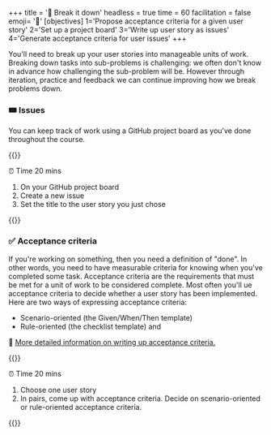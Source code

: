+++
title = '🧩 Break it down'
headless = true
time = 60
facilitation = false
emoji= '🧩'
[objectives]
    1='Propose acceptance criteria for a given user story'
    2='Set up a project board'
    3='Write up user story as issues'
    4='Generate acceptance criteria for user issues'
+++

You'll need to break up your user stories into manageable units of work.
Breaking down tasks into sub-problems is challenging: we often don't know in advance how challenging the sub-problem will be. However through iteration, practice and feedback we can continue improving how we break problems down.

### 🎟️ Issues

You can keep track of work using a GitHub project board as you've done throughout the course.

{{<note type="activity" title="Write your issue">}}

⏰ Time 20 mins

1. On your GitHub project board
1. Create a new issue
1. Set the title to the user story you just chose

{{</note>}}

### ✅ Acceptance criteria

If you're working on something, then you need a definition of "done". In other words, you need to have measurable criteria for knowing when you've completed some task. Acceptance criteria are the requirements that must be met for a unit of work to be considered complete. Most often you'll ue acceptance criteria to decide whether a user story has been implemented. Here are two ways of expressing acceptance criteria:

- Scenario-oriented (the Given/When/Then template)
- Rule-oriented (the checklist template) and

🫱 [More detailed information on writing up acceptance criteria.](https://www.altexsoft.com/blog/business/acceptance-criteria-purposes-formats-and-best-practices/)

{{<note type="activity">}}

⏰ Time 20 mins

1. Choose one user story
1. In pairs, come up with acceptance criteria. Decide on scenario-oriented or rule-oriented acceptance criteria.

{{</note>}}
